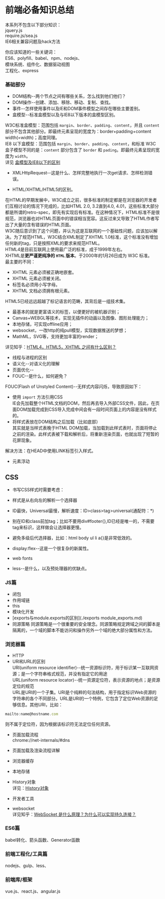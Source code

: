 # 前端必备知识总结

本系列不包含以下部分知识：  
jquery.js  
require.js/sea.js  
IE6相关兼容问题及hack方法

你应该知道的一些关键词：  
ES6、polyfill、babel、npm、nodejs、  
模块系统、组件化、数据驱动视图  
工程化、express  

### 基础部分
 - DOM结构--两个节点之间有哪些关系，怎么找到他们他们？
 - DOM操作--创建、添加、移除、移动、复制、查找。
 - 事件--怎样使用事件以及IE和DOM事件模型之间存在哪些主要差别。
 - 盒模型--标准盒模型以及与IE8以下版本的盒模型区别。  

 W3C标准盒模型：范围包括 `margin`、`border`、`padding`、`content`，并且 `content` 部分不包含其他部分。即最终元素呈现的宽度为：border+padding+content width(=width)；高度同理。  
 IE8 以下盒模型：范围包括 `margin`、`border`、`padding`、`content`，和标准 W3C 盒子模型不同的是：`content` 部分包含了 `border` 和 `pading`。即最终元素呈现的宽度为 `width`。  
 详见 [盒模型及IE8以下的区别](https://segmentfault.com/q/1010000005057015)
 - XMLHttpRequest--这是什么、怎样完整地执行一次get请求、怎样检测错误。

 - HTML/XHTML/HTML5的区别。  

 在HTML的早期发展中，W3C成立之前，很多标准的制定都是在浏览器的开发者们互相讨论的情况下完成的，比如HTML 2.0, 3.2直到4.0, 4.01，这些标准大部分都是所谓的retro-spec，即先有实现后有标准。在这种情况下，HTML标准不是很规范，浏览器也对HTML页面中的错误相当宽容。这反过来又导致了HTML作者写出了大量的含有错误的HTML页面。  
 W3C随后意识到了这个问题，并认为这是互联网的一个基础性问题，应该加以解决。为了规范HTML，W3C结合XML制定了XHTML 1.0标准，这个标准没有增加任何新的tag，只是按照XML的要求来规范HTML。  
 HTML4是目前互联网上使用最广泛的标准，成于1999年左右。  
 XHTML是**更严谨更纯净的 `HTML` 版本**。于2000年的1月26日成为 W3C 标准。  
 最主要的不同：  
  - XHTML 元素必须被正确地嵌套。
  - XHTML 元素必须被关闭。
  - 标签名必须用小写字母。
  - XHTML 文档必须拥有根元素。  

 HTML5已经远远超越了标记语言的范畴，其背后是一组技术集。
  - 最基本的就是更富语义的标签，以便更好的被机器识别；
  - Canvas+WEBGL等技术，实现无插件的动画以及图像、图形处理能力；
  - 本地存储，可实现offline应用；
  - websocket，一改http的纯pull模型，实现数据推送的梦想；
  - MathML，SVG等，支持更加丰富的render；  

 详见知乎：[HTML4，HTML5，XHTML 之间有什么区别？](https://www.zhihu.com/question/19818208)
 - 线程与进程的区别
 - 语义化--对语义化的理解
 - 页面优化--
 - FOUC--是什么，如何避免？

 FOUC(Flash of Unstyled Content)--无样式内容闪烁，导致原因如下：  
  - 使用 `import` 方法引用CSS  
  IE会先加载整个HTML文档的DOM，然后再去导入外部CSS文件，因此，在页面DOM加载完成到CSS导入完成中间会有一段时间页面上的内容是没有样式的。
  - 将样式表放在DOM结构之后加载（比如底部）  
  其实就是当样式表晚于HTML DOM加载，当加载到此样式表时，页面将停止之前的渲染。此样式表被下载和解析后，将重新渲染页面，也就出现了短暂的花屏现象。

 解决方法：在HEAD中使用LINK标签引入样式。
 - 元素浮动

## CSS
 - 书写CSS样式时需要考虑：
  - 样式是从右向左的解析一个选择器
  - ID最快，Universal最慢，解析速度：ID>class>tag>universal(通配符：\*)  
  - 别在ID和class前加tag；比如不要用div#footer{},ID已经是唯一的，不需要tag来标识，这样做会让选择器更慢。
  - 避免多级后代选择器，比如：html body ul li a{}是非常低效的。

 - display:flex--这是一个很复杂的新属性。
 - web fonts
 - less--是什么，以及预处理器的优缺点。

### JS篇
 - 闭包
 - 作用域链
 - this
 - 模块化开发  
  - [exports与module.exports的区别](./exports module_exports.md)
 - 同源策略
 同源策略是一个很重要的安全理念。同源策略规定跨域之间的脚本是隔离的，一个域的脚本不能访问和操作另外一个域的绝大部分属性和方法。

### 浏览器篇
 - HTTP  
  - URI和URL的区别  
  URI(uniform resource identifier)--统一资源标识符，用于标识某一互联网资源；是一个字符串格式规范，并没有指定它的用途  
  URL(uniform resource locator)--统一资源定位符，表示资源的地点；是资源定位的规范  
  URL是URI的一个子集。URI是个纯粹的句法结构，用于指定标识Web资源的字符串的各个不同部分。URL是URI的一个特例，它包含了定位Web资源的足够信息。其他URI，比如：
  ```javascript
  mailto:name@hostname.com
  ```
  则不属于定位符，因为根据该标识符无法定位任何资源。  
  - 页面加载流程  
  chrome://net-internals/#dns
 - 页面加载及渲染流程详解

 - 浏览器缓存
 - 本地存储
 - History对象  
  详见：[History对象](./history.md)
 - 开发者工具
 - websocket  
 详见知乎：[WebSocket 是什么原理？为什么可以实现持久连接？](https://www.zhihu.com/question/20215561/answer/40316953)

### ES6篇
babel转化、箭头函数、Generator函数

### 前端工程化/工具篇
nodejs、gulp、less、

### 前端库/框架
vue.js、react.js、angular.js
